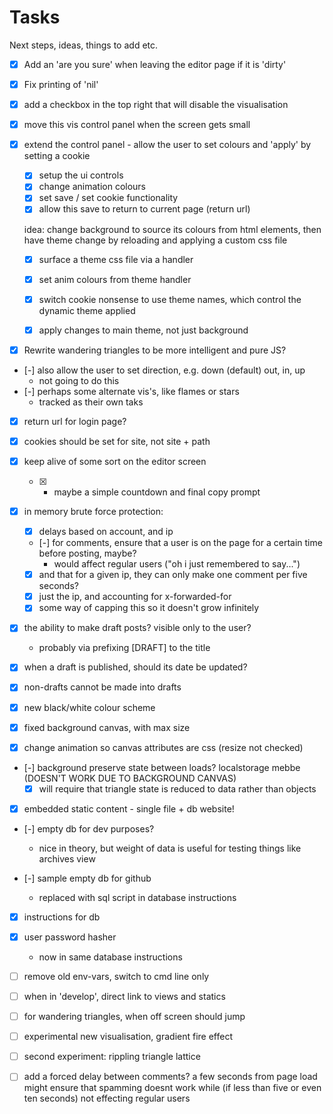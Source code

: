 # Tasks

Next steps, ideas, things to add etc.

- [x] Add an 'are you sure' when leaving the editor page if it is 'dirty'
- [x] Fix printing of 'nil'
- [x] add a checkbox in the top right that will disable the visualisation
- [x] move this vis control panel when the screen gets small
- [x] extend the control panel - allow the user to set colours and 'apply' by setting a cookie

    - [x] setup the ui controls
    - [x] change animation colours
    - [x] set save / set cookie functionality
    - [x] allow this save to return to current page (return url)

    idea: change background to source its colours from html elements, then have theme change by reloading and applying a custom css file

    - [x] surface a theme css file via a handler
    - [x] set anim colours from theme handler
    - [x] switch cookie nonsense to use theme names, which control the dynamic theme applied
    
    - [x] apply changes to main theme, not just background

- [x] Rewrite wandering triangles to be more intelligent and pure JS?
- [-] also allow the user to set direction, e.g. down (default) out, in, up
    - not going to do this
- [-] perhaps some alternate vis's, like flames or stars
    - tracked as their own taks

- [x] return url for login page?
- [x] cookies should be set for site, not site + path

- [x] keep alive of some sort on the editor screen
    - [x] - maybe a simple countdown and final copy prompt
- [x] in memory brute force protection:
    - [x] delays based on account, and ip
    - [-] for comments, ensure that a user is on the page for a certain time before posting, maybe?
        - would affect regular users ("oh i just remembered to say...")
    - [x] and that for a given ip, they can only make one comment per five seconds?
    - [x] just the ip, and accounting for x-forwarded-for
    - [x] some way of capping this so it doesn't grow infinitely
- [x] the ability to make draft posts? visible only to the user?
    - probably via prefixing [DRAFT] to the title
- [x] when a draft is published, should its date be updated?
- [x] non-drafts cannot be made into drafts

- [x] new black/white colour scheme
- [x] fixed background canvas, with max size
- [x] change animation so canvas attributes are css (resize not checked)
- [-] background preserve state between loads? localstorage mebbe (DOESN'T WORK DUE TO BACKGROUND CANVAS)
    - [x] will require that triangle state is reduced to data rather than objects

- [x] embedded static content - single file + db website!
- [-] empty db for dev purposes?
    - nice in theory, but weight of data is useful for testing things like archives view

- [-] sample empty db for github
    - replaced with sql script in database instructions
- [x] instructions for db
- [x] user password hasher
    - now in same database instructions

- [ ] remove old env-vars, switch to cmd line only
- [ ] when in 'develop', direct link to views and statics
- [ ] for wandering triangles, when off screen should jump
- [ ] experimental new visualisation, gradient fire effect
- [ ] second experiment: rippling triangle lattice
- [ ] add a forced delay between comments? a few seconds from page load might ensure that spamming doesnt work while (if less than five or even ten seconds) not effecting regular users